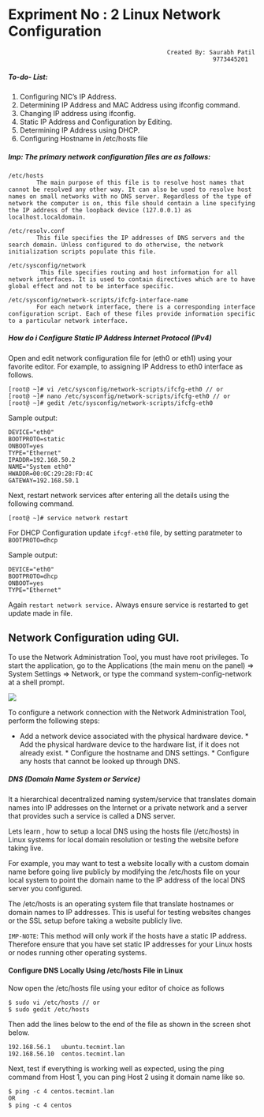 # Expriment No : 2 Linux Network Configuration 
                                                 Created By: Saurabh Patil
                                                              9773445201

##### To-do- List: 
1. Configuring NIC’s IP Address.
2. Determining IP Address and MAC Address using ifconfig command.
3. Changing IP address using ifconfig.
4. Static IP Address and Configuration by Editing.
5. Determining IP Address using DHCP.
6. Configuring Hostname in /etc/hosts file

##### Imp:  The primary network configuration files are as follows:
    /etc/hosts
            The main purpose of this file is to resolve host names that cannot be resolved any other way. It can also be used to resolve host names on small networks with no DNS server. Regardless of the type of network the computer is on, this file should contain a line specifying the IP address of the loopback device (127.0.0.1) as localhost.localdomain. 
  
    /etc/resolv.conf
            This file specifies the IP addresses of DNS servers and the search domain. Unless configured to do otherwise, the network initialization scripts populate this file.
    
    /etc/sysconfig/network
             This file specifies routing and host information for all network interfaces. It is used to contain directives which are to have global effect and not to be interface specific.
             
    /etc/sysconfig/network-scripts/ifcfg-interface-name
            For each network interface, there is a corresponding interface configuration script. Each of these files provide information specific to a particular network interface. 

##### How do i Configure Static IP Address Internet Protocol (IPv4)

Open and edit network configuration file for (eth0 or eth1) using your favorite editor. For example, to assigning IP Address to eth0 interface as follows.
```
[root@ ~]# vi /etc/sysconfig/network-scripts/ifcfg-eth0 // or
[root@ ~]# nano /etc/sysconfig/network-scripts/ifcfg-eth0 // or
[root@ ~]# gedit /etc/sysconfig/network-scripts/ifcfg-eth0
```
Sample output:
```
DEVICE="eth0"
BOOTPROTO=static
ONBOOT=yes
TYPE="Ethernet"
IPADDR=192.168.50.2
NAME="System eth0"
HWADDR=00:0C:29:28:FD:4C
GATEWAY=192.168.50.1
```

Next, restart network services after entering all the details using the following command.

```
[root@ ~]# service network restart
```
For DHCP Configuration update  ` ifcgf-eth0 ` file, by setting paratmeter to ` BOOTPROTO=dhcp `

Sample output:
```
DEVICE="eth0"
BOOTPROTO=dhcp
ONBOOT=yes
TYPE="Ethernet"
```

Again ` restart network service. ` Always ensure service is restarted to get update made in file.

## Network Configuration uding GUI. 
To use the Network Administration Tool, you must have root privileges. To start the application, go to the Applications (the main menu on the panel) => System Settings => Network, or type the command system-config-network at a shell prompt.

![](https://access.redhat.com/documentation/en-US/Red_Hat_Enterprise_Linux/4/html/System_Administration_Guide/images/neat.png)

 To configure a network connection with the Network Administration Tool, perform the following steps:

   * Add a network device associated with the physical hardware device.
    * Add the physical hardware device to the hardware list, if it does not already exist.
    * Configure the hostname and DNS settings.
    * Configure any hosts that cannot be looked up through DNS. 




##### DNS (Domain Name System or Service) 

It a hierarchical decentralized naming system/service that translates domain names into IP addresses on the Internet or a private network and a server that provides such a service is called a DNS server.

Lets learn , how to setup a local DNS using the hosts file (/etc/hosts) in Linux systems for local domain resolution or testing the website before taking live.

For example, you may want to test a website locally with a custom domain name before going live publicly by modifying the /etc/hosts file on your local system to point the domain name to the IP address of the local DNS server you configured.

The /etc/hosts is an operating system file that translate hostnames or domain names to IP addresses. This is useful for testing websites changes or the SSL setup before taking a website publicly live.

` IMP-NOTE `: This method will only work if the hosts have a static IP address. Therefore ensure that you have set static IP addresses for your Linux hosts or nodes running other operating systems.

#### Configure DNS Locally Using /etc/hosts File in Linux

Now open the /etc/hosts file using your editor of choice as follows
```
$ sudo vi /etc/hosts // or
$ sudo gedit /etc/hosts
```
Then add the lines below to the end of the file as shown in the screen shot below.
```
192.168.56.1   ubuntu.tecmint.lan
192.168.56.10  centos.tecmint.lan
```
Next, test if everything is working well as expected, using the ping command from Host 1, you can ping Host 2 using it domain name like so.
```
$ ping -c 4 centos.tecmint.lan 
OR
$ ping -c 4 centos
```

